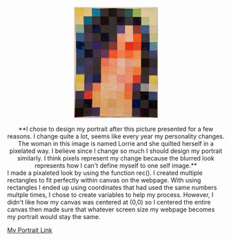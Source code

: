 <div align=center>

![](https://github.com/becskeens/Skeens_Bec_ART2210/blob/master/Project%201/lorriecranor.jpeg)

<div align=center>
  **I chose to design my portrait after this picture presented for a few reasons. I change quite a lot, seems like every year my personality changes. The woman in this image is named Lorrie and she quilted herself in a pixelated way. I believe since I change so much I should design my portrait similarly. I think pixels represent my change because the blurred look represents how I can't define myself to one self image.**
  
<div align=left>
  I made a pixaleted look by using the function rec(). I created multiple rectangles to fit perfectly within canvas on the webpage. With using rectangles I ended up using coordinates that had used the same numbers multple times, I chose to create variables to help my process. However, I didn't like how my canvas was centered at (0,0) so I centered the entire canvas then made sure that whatever screen size my webpage becomes my portrait would stay the same.
 
 [My Portrait Link](file:///Users/rebeccaskeens/Documents/GitHub/Skeens_Bec_ART2210/Project%201/Skeens_Bec_ART2210_Self-portrait_Fall2019.html)
